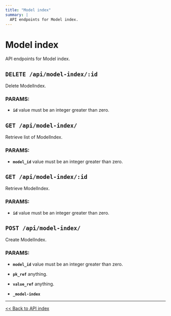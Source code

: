 ```yaml
---
title: "Model index"
summary: |
  API endpoints for Model index.
---
```


# Model index

API endpoints for Model index.

## `DELETE /api/model-index/:id`

Delete ModelIndex.

### PARAMS:

-  **`id`** value must be an integer greater than zero.

## `GET /api/model-index/`

Retrieve list of ModelIndex.

### PARAMS:

-  **`model_id`** value must be an integer greater than zero.

## `GET /api/model-index/:id`

Retrieve ModelIndex.

### PARAMS:

-  **`id`** value must be an integer greater than zero.

## `POST /api/model-index/`

Create ModelIndex.

### PARAMS:

-  **`model_id`** value must be an integer greater than zero.

-  **`pk_ref`** anything.

-  **`value_ref`** anything.

-  **`_model-index`**

---

[<< Back to API index](../api-documentation.md)